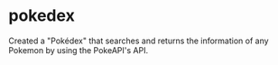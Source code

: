 # pokedex
Created a "Pokédex" that searches and returns the information of any Pokemon by using the PokeAPI's API. 

